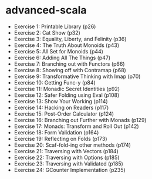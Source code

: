 # advanced-scala

* Exercise 1: Printable Library (p26)
* Exercise 2: Cat Show (p32)
* Exercise 3: Equality, Liberty, and Felinity (p36)
* Exercise 4: The Truth About Monoids (p43)
* Exercise 5: All Set for Monoids (p44)
* Exercise 6: Adding All The Things (p47)
* Exercise 7: Branching out with Functors (p66)
* Exercise 8: Showing off with Contramap (p68)
* Exercise 9: Transformative Thinking with Imap (p70)
* Exercise 10: Getting Func-y (p84)
* Exercise 11: Monadic Secret Identities (p92)
* Exercise 12: Safer Folding using Eval (p108)
* Exercise 13: Show Your Working (p114)
* Exercise 14: Hacking on Readers (p117)
* Exercise 15: Post-Order Calculator (p124)
* Exercise 16: Branching out Further with Monads (p129)
* Exercise 17: Monads: Transform and Roll Out (p142)
* Exercise 18: Form Validation (p164)
* Exercise 19: Reflecting on Folds (p173)
* Exercise 20: Scaf-fold-ing other methods (p174)
* Exercise 21: Traversing with Vectors (p184)
* Exercise 22: Traversing with Options (p185)
* Exercise 23: Traversing with Validated (p185)
* Exercise 24: GCounter Implementation (p235)


